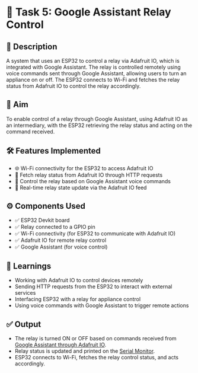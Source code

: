 # 📌 Task 5: Google Assistant Relay Control

## 📖 Description
A system that uses an ESP32 to control a relay via Adafruit IO, which is integrated with Google Assistant. The relay is controlled remotely using voice commands sent through Google Assistant, allowing users to turn an appliance on or off. The ESP32 connects to Wi-Fi and fetches the relay status from Adafruit IO to control the relay accordingly.

## 🎯 Aim
To enable control of a relay through Google Assistant, using Adafruit IO as an intermediary, with the ESP32 retrieving the relay status and acting on the command received.

## 🛠️ Features Implemented
- 🌐 Wi-Fi connectivity for the ESP32 to access Adafruit IO
- 🔄 Fetch relay status from Adafruit IO through HTTP requests
- 🔌 Control the relay based on Google Assistant voice commands
- 📡 Real-time relay state update via the Adafruit IO feed

## ⚙️ Components Used
- ✅ ESP32 Devkit board
- ✅ Relay connected to a GPIO pin
- ✅ Wi-Fi connectivity (for ESP32 to communicate with Adafruit IO)
- ✅ Adafruit IO for remote relay control
- ✅ Google Assistant (for voice control)

## 🧠 Learnings
- Working with Adafruit IO to control devices remotely
- Sending HTTP requests from the ESP32 to interact with external services
- Interfacing ESP32 with a relay for appliance control
- Using voice commands with Google Assistant to trigger remote actions

## ✅ Output
- The relay is turned ON or OFF based on commands received from [Google Assistant through Adafruit IO](images/relay_io_control).
- Relay status is updated and printed on the [Serial Monitor](../images/relay_io_control/esp32_serial_monitor_op.png).
- ESP32 connects to Wi-Fi, fetches the relay control status, and acts accordingly.
